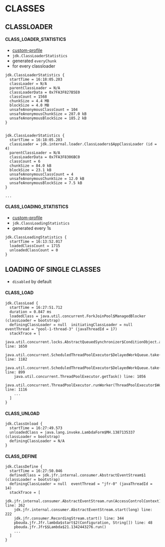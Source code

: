 # CLASSES

## CLASSLOADER

#### CLASS_LOADER_STATISTICS

- [custom-profile](custom-profile.xml)
- `jdk.ClassLoaderStatistics`
- generated `everyChunk`
- for every classloader

```
jdk.ClassLoaderStatistics {
  startTime = 16:18:05.203
  classLoader = N/A
  parentClassLoader = N/A
  classLoaderData = 0x7FA3F827B5E0
  classCount = 1568
  chunkSize = 4.4 MB
  blockSize = 4.0 MB
  unsafeAnonymousClassCount = 104
  unsafeAnonymousChunkSize = 287.0 kB
  unsafeAnonymousBlockSize = 185.2 kB
}


jdk.ClassLoaderStatistics {
  startTime = 16:18:05.203
  classLoader = jdk.internal.loader.ClassLoaders$AppClassLoader (id = 4)
  parentClassLoader = N/A
  classLoaderData = 0x7FA3F8306BC0
  classCount = 6
  chunkSize = 84.0 kB
  blockSize = 23.1 kB
  unsafeAnonymousClassCount = 4
  unsafeAnonymousChunkSize = 12.0 kB
  unsafeAnonymousBlockSize = 7.5 kB
}

...
```

#### CLASS_LOADING_STATISTICS

- [custom-profile](custom-profile.xml)
- `jdk.ClassLoadingStatistics`
- generated every 1s

```
jdk.ClassLoadingStatistics {
  startTime = 16:13:52.017
  loadedClassCount = 1715
  unloadedClassCount = 0
}
```

## LOADING OF SINGLE CLASSES

- `disabled` by default

#### CLASS_LOAD

```
jdk.ClassLoad {
  startTime = 16:27:51.712
  duration = 0.847 ms
  loadedClass = java.util.concurrent.ForkJoinPool$ManagedBlocker (classLoader = bootstrap)
  definingClassLoader = null  initiatingClassLoader = null  eventThread = "pool-1-thread-3" (javaThreadId = 17)
  stackTrace = [
    java.util.concurrent.locks.AbstractQueuedSynchronizer$ConditionObject.awaitNanos(long) line: 1650
    java.util.concurrent.ScheduledThreadPoolExecutor$DelayedWorkQueue.take() line: 1182
    java.util.concurrent.ScheduledThreadPoolExecutor$DelayedWorkQueue.take() line: 899
    java.util.concurrent.ThreadPoolExecutor.getTask() line: 1056
    java.util.concurrent.ThreadPoolExecutor.runWorker(ThreadPoolExecutor$Worker) line: 1116
    ...
  ]
}
```

#### CLASS_UNLOAD

```
jdk.ClassUnload {
  startTime = 16:27:49.573
  unloadedClass = java.lang.invoke.LambdaForm$MH.1387135337 (classLoader = bootstrap)
  definingClassLoader = N/A
}
```

#### CLASS_DEFINE

```
jdk.ClassDefine {
  startTime = 16:27:50.046
  definedClass = jdk.jfr.internal.consumer.AbstractEventStream$1 (classLoader = bootstrap)
  definingClassLoader = null  eventThread = "jfr-0" (javaThreadId = 14)
  stackTrace = [
    jdk.jfr.internal.consumer.AbstractEventStream.run(AccessControlContext) line: 262
    jdk.jfr.internal.consumer.AbstractEventStream.start(long) line: 222
    jdk.jfr.consumer.RecordingStream.start() line: 344
    pbouda.jfr.Jfr.lambda$start$2(Configuration, String[]) line: 48
    pbouda.jfr.Jfr$$Lambda$21.1342443276.run()
    ...
  ]
}
```